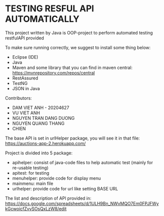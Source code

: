 # TESTING RESFUL API AUTOMATICALLY
This project written by Java is OOP-project to perform automated testing restfulAPI provided 

To make sure running correctly, we suggest to install some thing below:
 - Eclipse (IDE)
 - Java
 - Maven
and some library that you can find in maven central: https://mvnrepository.com/repos/central
 - RestAssured
 - TestNG
 - JSON in Java

Contributors: 
 - DAM VIET ANH - 20204627
 - VU VIET ANH
 - NGUYEN TRAN DANG DUONG
 - NGUYEN QUANG THANG
 - CHIEN

The base API is set in urlHelper package, you will see it in that file: https://auctions-app-2.herokuapp.com/

Project is divided into 5 package:
 - apihelper: consist of java-code files to help automatic test (mainly for re-usable testing)
 - apitest: for testing
 - menuhelper: provide code for display menu
 - mainmenu: main file
 - urlhelper: provide code for url like setting BASE URL
 
 The list and description of API provided in: https://docs.google.com/spreadsheets/d/1ULH9Bn_NWvMQO7Em0FPJFWykGcwoicfZvvSOsQxLzW8/edit
